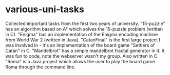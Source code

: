 various-uni-tasks
=================

Collected important tasks from the first two years of university. "15-puzzle" has an algorithm based on A* which solves the 15-puzzle problem (written in C).
"Enigma" has an implementation of the Enigma encoding machine from World War 2 (written in Java).
"CatanFinal" is the first large project I was involved in - it's an implementation of the board game "Settlers of Catan" in C. 
"Mandelbrot" has a simple mandelbrot fractal generator in it. It was fun to code, note the webserver wasn't my group. Also written in C.
"Roma" is a Java project which allows the user to play the board game Roma through the command line. 